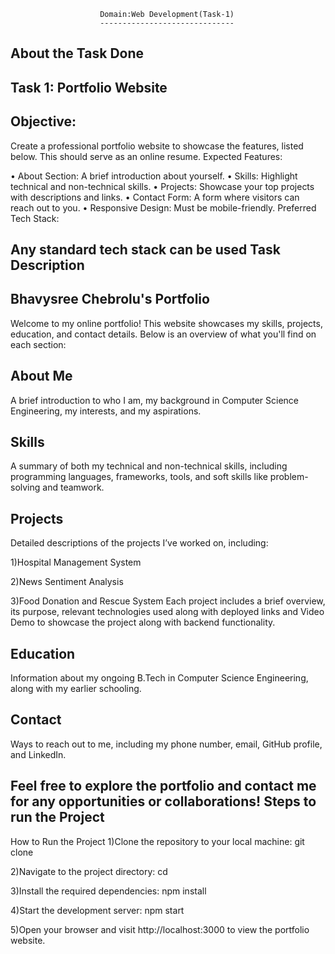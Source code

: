                         Domain:Web Development(Task-1)
                        ------------------------------
About the Task Done
--------------------
Task 1: Portfolio Website
-------------------------
Objective:
--------------
Create a professional portfolio website to showcase the features, listed below. This should serve as an online resume. Expected Features:

• About Section: A brief introduction about yourself.
• Skills: Highlight technical and non-technical skills. 
• Projects: Showcase your top projects with descriptions and links. 
• Contact Form: A form where visitors can reach out to you. 
• Responsive Design: Must be mobile-friendly. Preferred Tech Stack:

Any standard tech stack can be used
Task Description
----------------
Bhavysree Chebrolu's Portfolio
-------------------------------
Welcome to my online portfolio! This website showcases my skills, projects, education, and contact details. Below is an overview of what you'll find on each section:

About Me
---------
A brief introduction to who I am, my background in Computer Science Engineering, my interests, and my aspirations.

Skills
--------
A summary of both my technical and non-technical skills, including programming languages, frameworks, tools, and soft skills like problem-solving and teamwork.

Projects
-------------
Detailed descriptions of the projects I’ve worked on, including:

1)Hospital Management System

2)News Sentiment Analysis 

3)Food Donation and Rescue System
Each project includes a brief overview, its purpose, relevant technologies used along with deployed links and Video Demo to showcase the project along with backend functionality.

Education
------------
Information about my ongoing B.Tech in Computer Science Engineering, along with my earlier schooling. 

Contact
-----------
Ways to reach out to me, including my phone number, email, GitHub profile, and LinkedIn.

Feel free to explore the portfolio and contact me for any opportunities or collaborations!
Steps to run the Project
--------------------------
How to Run the Project
1)Clone the repository to your local machine:
git clone <repository-url>

2)Navigate to the project directory:
cd <project-directory>

3)Install the required dependencies:
npm install

4)Start the development server:
npm start

5)Open your browser and visit http://localhost:3000 to view the portfolio website.
